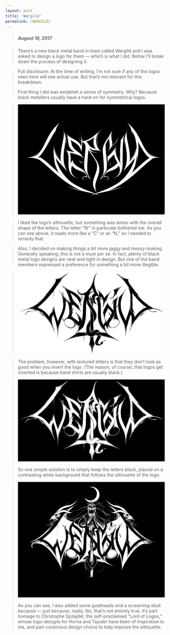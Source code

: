 ```yaml
---
layout: post
title: 'Wergild'
permalink: /WERGILD/
---
```


> ##### August 19, 2017

> There’s a new black metal band in town called Wergild and I was asked to design a logo for them — which is what I did. Below I’ll break down the process of designing it.

> Full disclosure: At the time of writing, I’m not sure if any of the logos seen here will see actual use. But that’s not relevant for this breakdown.

> First thing I did was establish a sense of symmetry. Why? Because black metallers usually have a hard-on for symmetrical logos.

> ![Wergild](..\assets\img\projects\proj-3\wergildorigins.webp)

> I liked the logo’s silhouette, but something was amiss with the overall shape of the letters. The letter “W” in particular bothered me. As you can see above, it reads more like a “C” or an “N,” so I needed to remedy that.

> Also, I decided on making things a bit more jaggy and messy-looking. Generally speaking, this is not a must per se. In fact, plenty of black metal logo designs are neat and tight in design. But one of the band members expressed a preference for something a bit more illegible.

> ![Wergild](..\assets\img\projects\proj-3\wergild2.webp)

> The problem, however, with textured letters is that they don’t look as good when you invert the logo. (The reason, of course, that logos get inverted is because band shirts are usually black.)

> ![Wergild](..\assets\img\projects\proj-3\wergild3.webp)

> So one simple solution is to simply keep the letters black, placed on a contrasting white background that follows the silhouette of the logo.

> ![Wergild](..\assets\img\projects\proj-3\wergild4.webp)

> As you can see, I also added some goatheads and a screaming skull because — just because, really. No, that’s not entirely true. It’s part homage to Christophe Spzajdel, the self-proclaimed “Lord of Logos,” whose logo-designs for Horna and Tsjuder have been of inspiration to me, and part conscious design choice to help improve the silhouette.
